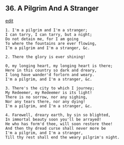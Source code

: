 
## 36.  A Pilgrim And A Stranger
[edit](https://docs.google.com/document/d/1eBLSp93iB5VCmUiJK4M4OY3gJW9CKllL/edit?mode=html)



    1. I'm a pilgrim and I'm a stranger;
    I can tarry, I can tarry, but a night;
    Do not detain me, for I am going
    To where the fountains are ever flowing,
    I’m a pilgrim and I'm a stranger, &c.

    2. There the glory is ever shining!

    0, my longing heart, my longing heart is there;
    Here in this country so dark and dreary,
    I long have wander'd forlorn and weary.
    I'm a pilgrim, and I'm a stranger, &c.

    3. There's the city to which I journey;
    My Redeemer, my Redeemer is its light!
    There is no sorrow, nor any sighing,
    Nor any tears there, nor any dying!
    I'm a pilgrim, and I'm a stranger, &c.

    4. Farewell, dreary earth, by sin so blighted,
    In immortal beauty soon you'll be arrayed!
    He who has form'd thee, will soon restore thee!
    And then thy dread curse shall never more be
    I'm a pilgrim, and I'm a stranger,
    Till thy rest shall end the weary pilgrim's night.
